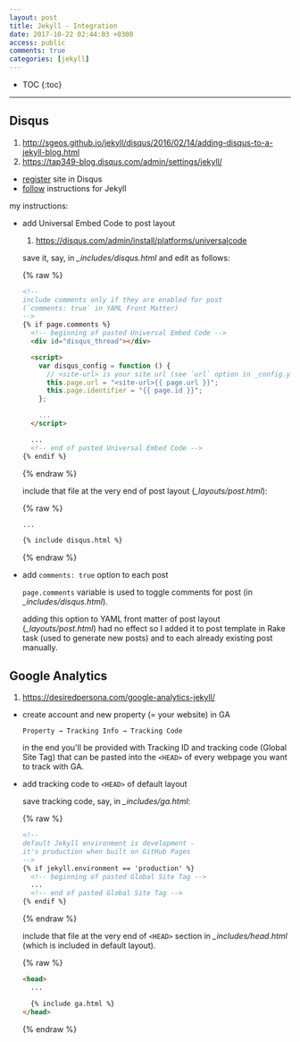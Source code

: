 ```yaml
---
layout: post
title: Jekyll - Integration
date: 2017-10-22 02:44:03 +0300
access: public
comments: true
categories: [jekyll]
---
```


<!-- more -->

* TOC
{:toc}
<hr>

Disqus
------

1. <http://sgeos.github.io/jekyll/disqus/2016/02/14/adding-disqus-to-a-jekyll-blog.html>
2. <https://tap349-blog.disqus.com/admin/settings/jekyll/>

- [register](https://disqus.com/admin/create/) site in Disqus
- [follow](https://disqus.com/admin/settings/jekyll/) instructions for Jekyll

my instructions:

- add Universal Embed Code to post layout

  1. <https://disqus.com/admin/install/platforms/universalcode>

  save it, say, in _\_includes/disqus.html_ and edit as follows:

  {% raw %}
  ```html
  <!--
  include comments only if they are enabled for post
  (`comments: true` in YAML Front Matter)
  -->
  {% if page.comments %}
    <!-- beginning of pasted Universal Embed Code -->
    <div id="disqus_thread"></div>

    <script>
      var disqus_config = function () {
        // <site-url> is your site url (see `url` option in _config.yml)
        this.page.url = "<site-url>{{ page.url }}";
        this.page.identifier = "{{ page.id }}";
      };

      ...
    </script>

    ...
    <!-- end of pasted Universal Embed Code -->
  {% endif %}
  ```
  {% endraw %}

  include that file at the very end of post layout (_\_layouts/post.html_):

  {% raw %}
  ```html
  ...

  {% include disqus.html %}
  ```
  {% endraw %}

- add `comments: true` option to each post

  `page.comments` variable is used to toggle comments for post
  (in _\_includes/disqus.html_).

  adding this option to YAML front matter of post layout
  (_\_layouts/post.html_) had no effect so I added it to
  post template in Rake task (used to generate new posts)
  and to each already existing post manually.

Google Analytics
----------------

1. <https://desiredpersona.com/google-analytics-jekyll/>

- create account and new property (= your website) in GA

  `Property → Tracking Info → Tracking Code`

  in the end you'll be provided with Tracking ID and tracking code
  (Global Site Tag) that can be pasted into the `<HEAD>` of every
  webpage you want to track with GA.

- add tracking code to `<HEAD>` of default layout

  save tracking code, say, in _\_includes/ga.html_:

  {% raw %}
  ```html
  <!--
  default Jekyll environment is development -
  it's production when built on GitHub Pages
  -->
  {% if jekyll.environment == 'production' %}
    <!-- beginning of pasted Global Site Tag -->
    ...
    <!-- end of pasted Global Site Tag -->
  {% endif %}
  ```
  {% endraw %}

  include that file at the very end of `<HEAD>` section in
  _\_includes/head.html_ (which is included in default layout).

  {% raw %}
  ```html
  <head>
    ...

    {% include ga.html %}
  </head>
  ```
  {% endraw %}
